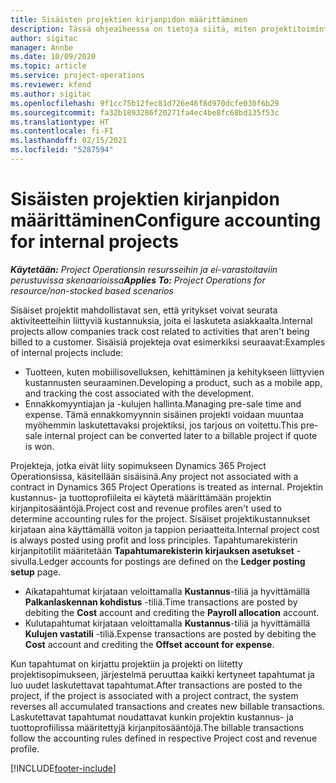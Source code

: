 ```yaml
---
title: Sisäisten projektien kirjanpidon määrittäminen
description: Tässä ohjeaiheessa on tietoja siitä, miten projektitoimintojen sisäisten projektien kirjanpitokäytäntöjä määritetään.
author: sigitac
manager: Annbe
ms.date: 10/09/2020
ms.topic: article
ms.service: project-operations
ms.reviewer: kfend
ms.author: sigitac
ms.openlocfilehash: 9f1cc75b12fec81d726e46f8d970dcfe030f6b29
ms.sourcegitcommit: fa32b1893286f20271fa4ec4be8fc68bd135f53c
ms.translationtype: HT
ms.contentlocale: fi-FI
ms.lasthandoff: 02/15/2021
ms.locfileid: "5287594"
---
```

# <a name="configure-accounting-for-internal-projects"></a><span data-ttu-id="9a33a-103">Sisäisten projektien kirjanpidon määrittäminen</span><span class="sxs-lookup"><span data-stu-id="9a33a-103">Configure accounting for internal projects</span></span>

<span data-ttu-id="9a33a-104">_**Käytetään:** Project Operationsin resursseihin ja ei-varastoitaviin perustuvissa skenaarioissa_</span><span class="sxs-lookup"><span data-stu-id="9a33a-104">_**Applies To:** Project Operations for resource/non-stocked based scenarios_</span></span>

<span data-ttu-id="9a33a-105">Sisäiset projektit mahdollistavat sen, että yritykset voivat seurata aktiviteetteihin liittyviä kustannuksia, joita ei laskuteta asiakkaalta.</span><span class="sxs-lookup"><span data-stu-id="9a33a-105">Internal projects allow companies track cost related to activities that aren't being billed to a customer.</span></span> <span data-ttu-id="9a33a-106">Sisäisiä projekteja ovat esimerkiksi seuraavat:</span><span class="sxs-lookup"><span data-stu-id="9a33a-106">Examples of internal projects include:</span></span>

- <span data-ttu-id="9a33a-107">Tuotteen, kuten mobiilisovelluksen, kehittäminen ja kehitykseen liittyvien kustannusten seuraaminen.</span><span class="sxs-lookup"><span data-stu-id="9a33a-107">Developing a product, such as a mobile app, and tracking the cost associated with the development.</span></span>
- <span data-ttu-id="9a33a-108">Ennakkomyyntiajan ja -kulujen hallinta.</span><span class="sxs-lookup"><span data-stu-id="9a33a-108">Managing pre-sale time and expense.</span></span> <span data-ttu-id="9a33a-109">Tämä ennakkomyynnin sisäinen projekti voidaan muuntaa myöhemmin laskutettavaksi projektiksi, jos tarjous on voitettu.</span><span class="sxs-lookup"><span data-stu-id="9a33a-109">This pre-sale internal project can be converted later to a billable project if quote is won.</span></span>

<span data-ttu-id="9a33a-110">Projekteja, jotka eivät liity sopimukseen Dynamics 365 Project Operationsissa, käsitellään sisäisinä.</span><span class="sxs-lookup"><span data-stu-id="9a33a-110">Any project not associated with a contract in Dynamics 365 Project Operations is treated as internal.</span></span> <span data-ttu-id="9a33a-111">Projektin kustannus- ja tuottoprofiileita ei käytetä määrittämään projektin kirjanpitosääntöjä.</span><span class="sxs-lookup"><span data-stu-id="9a33a-111">Project cost and revenue profiles aren't used to determine accounting rules for the project.</span></span> <span data-ttu-id="9a33a-112">Sisäiset projektikustannukset kirjataan aina käyttämällä voiton ja tappion periaatteita.</span><span class="sxs-lookup"><span data-stu-id="9a33a-112">Internal project cost is always posted using profit and loss principles.</span></span> <span data-ttu-id="9a33a-113">Tapahtumarekisterin kirjanpitotilit määritetään **Tapahtumarekisterin kirjauksen asetukset** -sivulla.</span><span class="sxs-lookup"><span data-stu-id="9a33a-113">Ledger accounts for postings are defined on the **Ledger posting setup** page.</span></span>

- <span data-ttu-id="9a33a-114">Aikatapahtumat kirjataan veloittamalla **Kustannus**-tiliä ja hyvittämällä **Palkanlaskennan kohdistus** -tiliä.</span><span class="sxs-lookup"><span data-stu-id="9a33a-114">Time transactions are posted by debiting the **Cost** account and crediting the **Payroll allocation** account.</span></span>
- <span data-ttu-id="9a33a-115">Kulutapahtumat kirjataan veloittamalla **Kustannus**-tiliä ja hyvittämällä **Kulujen vastatili** -tiliä.</span><span class="sxs-lookup"><span data-stu-id="9a33a-115">Expense transactions are posted by debiting the **Cost** account and crediting the **Offset account for expense**.</span></span>

<span data-ttu-id="9a33a-116">Kun tapahtumat on kirjattu projektiin ja projekti on liitetty projektisopimukseen, järjestelmä peruuttaa kaikki kertyneet tapahtumat ja luo uudet laskutettavat tapahtumat.</span><span class="sxs-lookup"><span data-stu-id="9a33a-116">After transactions are posted to the project, if the project is associated with a project contract, the system reverses all accumulated transactions and creates new billable transactions.</span></span> <span data-ttu-id="9a33a-117">Laskutettavat tapahtumat noudattavat kunkin projektin kustannus- ja tuottoprofiilissa määritettyjä kirjanpitosääntöjä.</span><span class="sxs-lookup"><span data-stu-id="9a33a-117">The billable transactions follow the accounting rules defined in respective Project cost and revenue profile.</span></span>




[!INCLUDE[footer-include](../includes/footer-banner.md)]